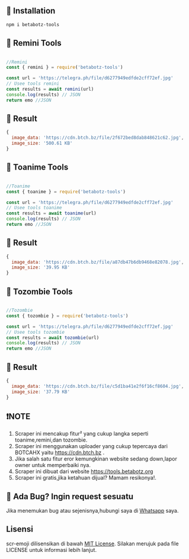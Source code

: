 ## 📍 Installation
```sh
npm i betabotz-tools
```
## 🍟 Remini Tools
```js

//Remini
const { remini } = require('betabotz-tools') 

const url = 'https://telegra.ph/file/d6277949edfde2cff72ef.jpg'
// Usee tools remini
const results = await remini(url)
console.log(results) // JSON
return emo //JSON
```
## 🍟 Result
```js
{
  image_data: 'https://cdn.btch.bz/file/2f672bed8dab848621c62.jpg',
  image_size: '500.61 KB'
}
```

## 🍟 Toanime Tools
```js

//Toanime
const { toanime } = require('betabotz-tools') 

const url = 'https://telegra.ph/file/d6277949edfde2cff72ef.jpg'
// Usee tools toanime
const results = await toanime(url)
console.log(results) // JSON
return emo //JSON
```
## 🍟 Result
```js
{
  image_data: 'https://cdn.btch.bz/file/a87db47b6db9468e82078.jpg',
  image_size: '39.95 KB'
}
```
## 🍟 Tozombie Tools
```js

//Tozombie
const { tozombie } = require('betabotz-tools') 

const url = 'https://telegra.ph/file/d6277949edfde2cff72ef.jpg'
// Usee tools tozombie
const results = await tozombie(url)
console.log(results) // JSON
return emo //JSON
```
## 🍟 Result
```js
{
  image_data: 'https://cdn.btch.bz/file/c5d1ba41e2f6f16cf8604.jpg',
  image_size: '37.79 KB'
}
```

## ❗NOTE

1. Scraper ini mencakup fitur² yang cukup langka seperti toanime,remini,dan tozombie.
1. Scraper ini menggunakan uploader yang cukup tepercaya dari BOTCAHX yaitu https://cdn.btch.bz .
2. Jika salah satu fitur eror kemungkinan website sedang down,lapor owner untuk memperbaiki nya.
4. Scraper ini dibuat dari website https://tools.betabotz.org
3. Scraper ini gratis,jika ketahuan dijual? Mamam resikonya!.

## 🤔 Ada Bug? Ingin request sesuatu 

Jika menemukan bug atau sejenisnya,hubungi saya di [Whatsapp](https://wa.me/6285842647866?text=haiiii) saya.

## Lisensi

 scr-emoji dilisensikan di bawah [MIT License](https://opensource.org/licenses/MIT). Silakan merujuk pada file LICENSE untuk informasi lebih lanjut.
